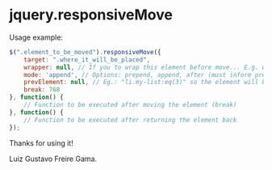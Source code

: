 # jquery.responsiveMove

Usage example:

```javascript
$(".element_to_be_moved").responsiveMove({
	target: ".where_it_will_be_placed",
	wrapper: null, // If you to wrap this element before move... E.g. wrapper: "<div class='foobar-wrapper'></div>"
	mode: 'append', // Options: prepend, append, after (must inform prevElement)
    prevElement: null, // Eg.: "li.my-list:eq(3)" so the element will be placed inside target, after this element.
	break: 768
}, function() {
	// Function to be executed after moving the element (break)
}, function() {
	// Function to be executed after returning the element back
});
```


Thanks for using it!

Luiz Gustavo Freire Gama.